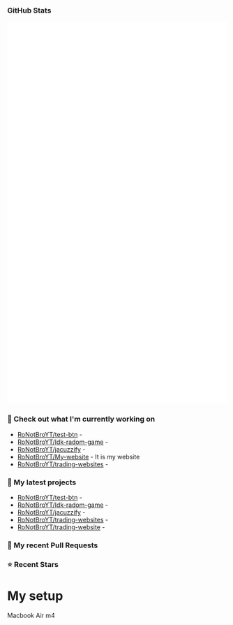 ### GitHub Stats

<p align="left"><img src="https://raw.githubusercontent.com/RoNotBroYT/RoNotBroYT/main/github-metrics.svg" /></p>

### 👷 Check out what I'm currently working on

- [RoNotBroYT/test-btn](https://github.com/RoNotBroYT/test-btn) - 
- [RoNotBroYT/Idk-radom-game](https://github.com/RoNotBroYT/Idk-radom-game) - 
- [RoNotBroYT/jacuzzify](https://github.com/RoNotBroYT/jacuzzify) - 
- [RoNotBroYT/My-website](https://github.com/RoNotBroYT/My-website) - It is my website 
- [RoNotBroYT/trading-websites](https://github.com/RoNotBroYT/trading-websites) - 
### 🌱 My latest projects

- [RoNotBroYT/test-btn](https://github.com/RoNotBroYT/test-btn) - 
- [RoNotBroYT/Idk-radom-game](https://github.com/RoNotBroYT/Idk-radom-game) - 
- [RoNotBroYT/jacuzzify](https://github.com/RoNotBroYT/jacuzzify) - 
- [RoNotBroYT/trading-websites](https://github.com/RoNotBroYT/trading-websites) - 
- [RoNotBroYT/trading-website](https://github.com/RoNotBroYT/trading-website) - 
### 🔨 My recent Pull Requests

### ⭐ Recent Stars

# My setup
Macbook Air m4 
